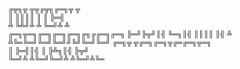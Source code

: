 
╔╦╗╦ ╦╦╔╦╗╔═╗╦ ╦        
 ║ ║║║║ ║ ║  ╠═╣        
 ╩ ╚╩╝╩ ╩ ╚═╝╩ ╩        
╔═╗╦═╗╔═╗╔═╗╔═╗╔╗╔╔═╗╔═╗
╠═╝╠╦╝║╣ ╚═╗║╣ ║║║║  ║╣ 
╩  ╩╚═╚═╝╚═╝╚═╝╝╚╝╚═╝╚═╝
╔═╗╦ ╦╔═╗╔═╗╦╔═╔═╗╦═╗   
║  ╠═╣║╣ ║  ╠╩╗║╣ ╠╦╝   
╚═╝╩ ╩╚═╝╚═╝╩ ╩╚═╝╩╚═   

